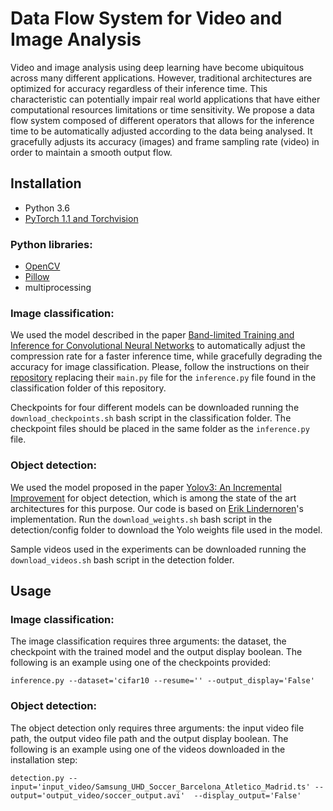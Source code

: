 # Data Flow System for Video and Image Analysis

Video and image analysis using deep learning have become ubiquitous across many different applications. However, traditional architectures are optimized for accuracy regardless of their inference time. This characteristic can potentially impair real world applications that have either computational resources limitations or time sensitivity. We propose a data flow system composed of different operators that allows for the inference time to be automatically adjusted according to the data being analysed. It gracefully adjusts its accuracy (images) and frame sampling rate (video) in order to maintain a smooth output flow.

## Installation

* Python 3.6
* [PyTorch 1.1 and Torchvision](https://pytorch.org)


### Python libraries:

* [OpenCV](https://pypi.org/project/opencv-python/)
* [Pillow](https://pillow.readthedocs.io/en/stable/installation.html)
* multiprocessing

### Image classification: 

We used the model described in the paper [Band-limited Training and Inference for Convolutional Neural Networks](https://icml.cc/Conferences/2019/Schedule?showEvent=4555) to automatically adjust the compression rate for a faster inference time, while gracefully degrading the accuracy for image classification. Please, follow the instructions on their [repository](https://github.com/adam-dziedzic/bandlimited-cnns) replacing their `main.py` file for the `inference.py` file found in the classification folder of this repository.

Checkpoints for four different models can be downloaded running the `download_checkpoints.sh` bash script in the classification folder. The checkpoint files should be placed in the same folder as the `inference.py` file.

### Object detection:

We used the model proposed in the paper [Yolov3: An Incremental Improvement](https://pjreddie.com/media/files/papers/YOLOv3.pdf) for object detection, which is among the state of the art architectures for this purpose. Our code is based on [Erik Lindernoren](https://github.com/eriklindernoren/PyTorch-YOLOv3)'s implementation. Run the `download_weights.sh` bash script in the detection/config folder to download the Yolo weights file used in the model.

Sample videos used in the experiments can be downloaded running the `download_videos.sh` bash script in the detection folder.

## Usage

### Image classification:

The image classification requires three arguments: the dataset, the checkpoint with the trained model and the output display boolean. The following is an example using one of the checkpoints provided:

`inference.py --dataset='cifar10 --resume='' --output_display='False'`


### Object detection:

The object detection only requires three arguments: the input video file path, the output video file path and the output display boolean. The following is an example using one of the videos downloaded in the installation step:

`detection.py --input='input_video/Samsung_UHD_Soccer_Barcelona_Atletico_Madrid.ts' --output='output_video/soccer_output.avi'  --display_output='False'`
